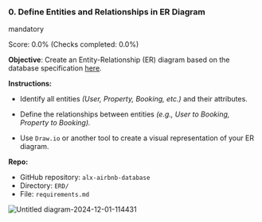 ### 0\. Define Entities and Relationships in ER Diagram

mandatory

Score: 0.0% (Checks completed: 0.0%)

**Objective**: Create an Entity-Relationship (ER) diagram based on the database specification [here](https://intranet.alxswe.com/rltoken/2Gx8Iy3PZ3YsKacqjkxGsQ "here").

**Instructions:**

- Identify all entities _(User, Property, Booking, etc.)_ and their attributes.
    
- Define the relationships between entities _(e.g., User to Booking, Property to Booking)._
    
- Use `Draw.io` or another tool to create a visual representation of your ER diagram.
    

**Repo:**

- GitHub repository: `alx-airbnb-database`
- Directory: `ERD/`
- File: `requirements.md`

![Untitled diagram-2024-12-01-114431](https://github.com/user-attachments/assets/c52a3a53-9eb7-40b2-a871-c3f0b615f3e4)
